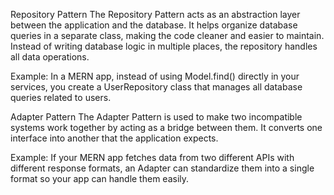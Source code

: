 Repository Pattern
The Repository Pattern acts as an abstraction layer between the application and the database. It helps organize database queries in a separate class, making the code cleaner and easier to maintain. Instead of writing database logic in multiple places, the repository handles all data operations.

Example:
In a MERN app, instead of using Model.find() directly in your services, you create a UserRepository class that manages all database queries related to users.

Adapter Pattern
The Adapter Pattern is used to make two incompatible systems work together by acting as a bridge between them. It converts one interface into another that the application expects.

Example:
If your MERN app fetches data from two different APIs with different response formats, an Adapter can standardize them into a single format so your app can handle them easily.
